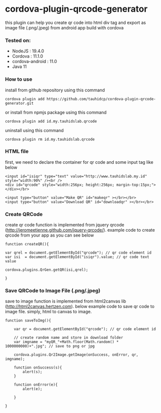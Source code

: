 # cordova-plugin-qrcode-generator

this plugin can help you create qr code into html div tag and export as image file (.png/.jpeg) from android app build with cordova  

### Tested on:

- NodeJS  	      : 19.4.0
- Cordova 	      : 11.1.0
- cordova-android : 11.0 
- Java 11  

### How to use

install from github repository using this command
```
cordova plugin add https://github.com/tauhidcp/cordova-plugin-qrcode-generator.git
```
or install from npmjs package using this command 
```
cordova plugin add id.my.tauhidslab.qrcode
```

uninstall using this command
```
cordova plugin rm id.my.tauhidslab.qrcode
```

### HTML file  

first, we need to declare the container for qr code and some input tag like below  

``` 
<input id="isiqr" type="text" value="http://www.tauhidslab.my.id" style="width:90%" /><br />
<div id="qrcode" style="width:256px; height:256px; margin-top:15px;"></div></br>
			
<input type="button" value="Make QR" id="makeqr" ></br></br>
<input type="button" value="Download QR" id="downloadqr" ></br></br>
```

### Create QRCode 

create qr code function is implemented from jquery qrcode (http://jeromeetienne.github.com/jquery-qrcode/). example code to create qrcode from your app as you can see below  

``` 
function createQR(){
	
var qrel = document.getElementById("qrcode"); // qr code element id
var isi  = document.getElementById("isiqr").value; // qr code text value

cordova.plugins.QrGen.getQR(isi,qrel);
	
}
```

### Save QRCode to Image File (.png/.jpeg)

save to image function is implemented from html2canvas lib (http://html2canvas.hertzen.com). below example code to save qr code to image file. simply, html to canvas to image.  

```
function saveToImg(){

	var qr = document.getElementById("qrcode"); // qr code element id
	
	// create random name and store in download folder 
	var imgname = "myQR_"+Math.floor(Math.random() * 1000000000)+".jpg"; // save to png or jpg
		
	cordova.plugins.Qr2Image.getImage(onSuccess, onError, qr, imgname);
	
	function onSuccess(s){ 
		alert(s); 
	}
	
	function onError(e){ 
		alert(e); 
	
	}
	
}
```

